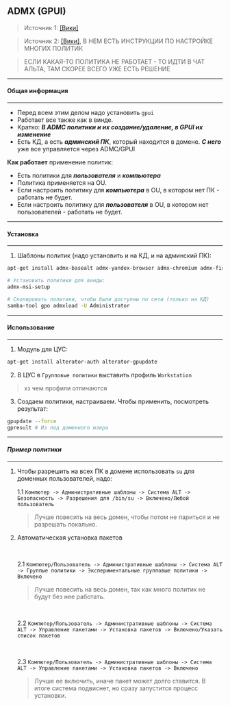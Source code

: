 ## ADMX (GPUI)
> Источник 1: [[Вики]](https://www.altlinux.org/%D0%93%D1%80%D1%83%D0%BF%D0%BF%D0%BE%D0%B2%D1%8B%D0%B5_%D0%BF%D0%BE%D0%BB%D0%B8%D1%82%D0%B8%D0%BA%D0%B8/%D0%A0%D0%B0%D0%B7%D0%B2%D1%91%D1%80%D1%82%D1%8B%D0%B2%D0%B0%D0%BD%D0%B8%D0%B5)

> Источник 2: [[Вики]](https://www.altlinux.org/%D0%93%D1%80%D1%83%D0%BF%D0%BF%D0%BE%D0%B2%D1%8B%D0%B5_%D0%BF%D0%BE%D0%BB%D0%B8%D1%82%D0%B8%D0%BA%D0%B8), В НЕМ ЕСТЬ ИНСТРУКЦИИ ПО НАСТРОЙКЕ МНОГИХ ПОЛИТИК

> ЕСЛИ КАКАЯ-ТО ПОЛИТИКА НЕ РАБОТАЕТ - ТО ИДТИ В ЧАТ АЛЬТА, ТАМ СКОРЕЕ ВСЕГО УЖЕ ЕСТЬ РЕШЕНИЕ

---

#### __Общая информация__

---
 - Перед всем этим делом надо установить `gpui`
 - Работает все также как в винде. 
 - Кратко: ___В ADMC политики и их создание/удаление, в GPUI их изменение___
 - Есть КД, а есть ___админский ПК___, который находится в домене. ___С него___ уже все управляется через ADMC/GPUI

__Как работает__ применение политик:
 - Есть политики для ___пользователя___ и ___компьютера___
 - Политика применяется на OU.
 - Если настроить политику для ___компьютера___ в OU, в котором нет ПК - работать не будет.
 - Если настроить политику для ___пользователя___ в OU, в котором нет пользователей - работать не будет.
---

#### __Установка__

---

1. Шаблоны политик (надо установить и на КД, и на админский ПК):
```bash
apt-get install admx-basealt admx-yandex-browser admx-chromium admx-firefox admx-msi-setup

# Установить политики для винды:
admx-msi-setup

# Скопировать политики, чтобы были доступны по сети (только на КД)
samba-tool gpo admxload -U Administrator
```

---

#### __Использование__

---

1. Модуль для ЦУС:
```bash
apt-get install alterator-auth alterator-gpupdate
```

2. В ЦУС в `Групповые политики` выставить профиль `Workstation`
> хз чем профили отличаются

3. Создаем политики, настраиваем. Чтобы применить, посмотреть результат:
```bash
gpupdate --force
gpresult # Из под доменного юзера
```

---

#### ___Пример политики___

---

1. Чтобы разрешить на всех ПК в домене использовать `su` для доменных пользователей, надо:
    
    1.1 `Компютер -> Административные шаблоны -> Система ALT -> Безопасность -> Разрешения для /bin/su -> Включено/Любой пользователь` 
    > Лучше повесить на весь домен, чтобы потом не париться и не разрешать локально.

2. Автоматическая установка пакетов

    <br>

    2.1 `Компютер/Пользователь -> Административные шаблоны -> Система ALT -> Группые политики -> Экспериментальные групповые политики -> Включено`
    > Лучше повесить на весь домен, так как много политик не будут без нее работать.

    <br>
    
    2.2 `Компютер/Пользователь -> Административные шаблоны -> Система ALT -> Управление пакетами -> Установка пакетов -> Включено/Указать список пакетов` 
    
    <br>
    
    2.3 `Компютер/Пользователь -> Административные шаблоны -> Система ALT -> Управление пакетами -> Установка пакетов -> Включено`
    > Лучше ее включить, иначе пакет может долго ставится. В итоге система подвиснет, но сразу запустится процесс установки.